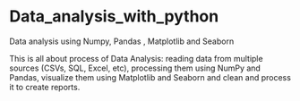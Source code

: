 # Data_analysis_with_python
Data analysis using Numpy, Pandas , Matplotlib and Seaborn


This is all about process of Data Analysis: reading data from multiple sources (CSVs, SQL, Excel, etc), processing them using NumPy and Pandas, visualize them using Matplotlib and Seaborn and clean and process it to create reports.
